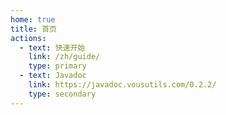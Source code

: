 ```yaml
---
home: true
title: 首页
actions:
  - text: 快速开始
    link: /zh/guide/
    type: primary
  - text: Javadoc
    link: https://javadoc.vousutils.com/0.2.2/
    type: secondary
---
```

